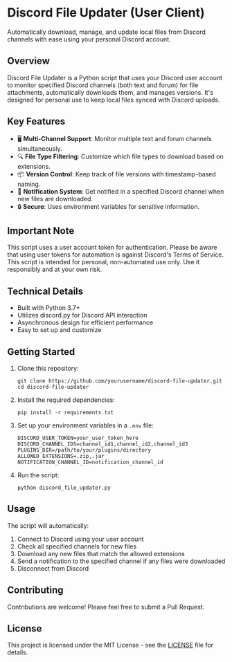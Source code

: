 # Discord File Updater (User Client)

Automatically download, manage, and update local files from Discord channels with ease using your personal Discord account.

## Overview

Discord File Updater is a Python script that uses your Discord user account to monitor specified Discord channels (both text and forum) for file attachments, automatically downloads them, and manages versions. It's designed for personal use to keep local files synced with Discord uploads.

## Key Features

- 🖥️ **Multi-Channel Support**: Monitor multiple text and forum channels simultaneously.
- 🔍 **File Type Filtering**: Customize which file types to download based on extensions.
- 📦 **Version Control**: Keep track of file versions with timestamp-based naming.
- 🔔 **Notification System**: Get notified in a specified Discord channel when new files are downloaded.
- 🔒 **Secure**: Uses environment variables for sensitive information.

## Important Note

This script uses a user account token for authentication. Please be aware that using user tokens for automation is against Discord's Terms of Service. This script is intended for personal, non-automated use only. Use it responsibly and at your own risk.

## Technical Details

- Built with Python 3.7+
- Utilizes discord.py for Discord API interaction
- Asynchronous design for efficient performance
- Easy to set up and customize

## Getting Started

1. Clone this repository:
   ```
   git clone https://github.com/yourusername/discord-file-updater.git
   cd discord-file-updater
   ```

2. Install the required dependencies:
   ```
   pip install -r requirements.txt
   ```

3. Set up your environment variables in a `.env` file:
   ```
   DISCORD_USER_TOKEN=your_user_token_here
   DISCORD_CHANNEL_IDS=channel_id1,channel_id2,channel_id3
   PLUGINS_DIR=/path/to/your/plugins/directory
   ALLOWED_EXTENSIONS=.zip,.jar
   NOTIFICATION_CHANNEL_ID=notification_channel_id
   ```

4. Run the script:
   ```
   python discord_file_updater.py
   ```

## Usage

The script will automatically:
1. Connect to Discord using your user account
2. Check all specified channels for new files
3. Download any new files that match the allowed extensions
4. Send a notification to the specified channel if any files were downloaded
5. Disconnect from Discord

## Contributing

Contributions are welcome! Please feel free to submit a Pull Request.

## License

This project is licensed under the MIT License - see the [LICENSE](LICENSE) file for details.
